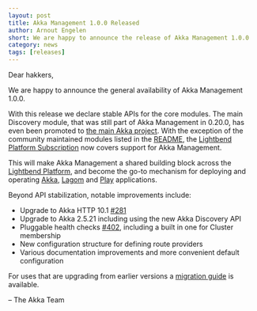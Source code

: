 ```yaml
---
layout: post
title: Akka Management 1.0.0 Released
author: Arnout Engelen
short: We are happy to announce the release of Akka Management 1.0.0
category: news
tags: [releases]
---
```


Dear hakkers,

We are happy to announce the general availability of Akka Management 1.0.0.

With this release we declare stable APIs for the core modules. The main
Discovery module, that was still part of Akka Management in 0.20.0, has even
been promoted to [the main Akka
project](https://doc.akka.io/docs/akka/current/discovery/index.html).
With the exception of the community maintained modules listed in the
[README](https://github.com/akka/akka-management#project-status), the
[Lightbend Platform Subscription](https://www.lightbend.com/lightbend-platform-subscription)
now covers support for Akka Management.

This will make Akka Management a shared building block across the
[Lightbend Platform](https://www.lightbend.com/lightbend-platform),
and become the go-to mechanism for deploying and operating
[Akka](https://akka.io),
[Lagom](https://www.lagomframework.com/) and
[Play](https://www.playframework.com/) applications.

Beyond API stabilization, notable improvements include:

* Upgrade to Akka HTTP 10.1 [#281](https://github.com/akka/akka-management/issues/281)
* Upgrade to Akka 2.5.21 including using the new Akka Discovery API
* Pluggable health checks [#402](https://github.com/akka/akka-management/issues/402), including a built in one for Cluster membership
* New configuration structure for defining route providers
* Various documentation improvements and more convenient default configuration

For uses that are upgrading from earlier versions a 
[migration guide](https://doc.akka.io/docs/akka-management/current/migration.html)
is available.

– The Akka Team

